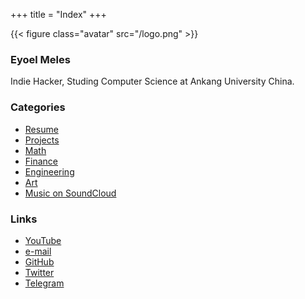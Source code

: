 +++
title = "Index"
+++

{{< figure class="avatar" src="/logo.png" >}}

### Eyoel Meles

Indie Hacker, Studing Computer Science at Ankang University China.

### Categories

- [Resume](portfolio)
- [Projects](project)
- [Math](math)
- [Finance](finance)
- [Engineering](site-under_construction)
- [Art](site-under_construction)
- [Music on SoundCloud](https://soundcloud.com/joel-meles)

### Links

- [YouTube](https://www.youtube.com/channel/UCEF4jrMld3MmgUfc8g-kHCA)
- [e-mail](mailto:tojoelmeles@gmail.com)
- [GitHub](https://github.com/eyoelmeles)
- [Twitter](https://twitter.com/joelmcmeles)
- [Telegram](https://t.me/eoel007)
